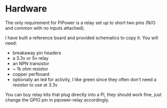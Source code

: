 # Hardware
The only requirement for PiPower is a relay set up to short two pins (N/O and common with no inputs attached).

I have built a reference board and provided schematics to copy it. You will need:
* breakaway pin headers
* a 3.3v or 5v relay
* an NPN transistor
* ~ 1k ohm resistor
* copper perfboard
* optionally an led for activity, I like green since they often don't need a resistor to use at 3.3v

You can buy relay kits that plug directly into a Pi, they should work fine, just change the GPIO pin in pipower-relay accordingly.
